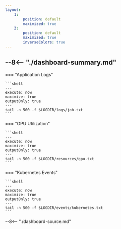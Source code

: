 ```yaml
---
layout:
    1:
        position: default
        maximized: true
    2:
        position: default
        maximized: true
        inverseColors: true
---
```


--8<-- "./dashboard-summary.md"
---

=== "Application Logs"

    ```shell
    ---
    execute: now
    maximize: true
    outputOnly: true
    ---
    tail -n 500 -f $LOGDIR/logs/job.txt
    ```

=== "GPU Utilization"

    ```shell
    ---
    execute: now
    maximize: true
    outputOnly: true
    ---
    tail -n 500 -f $LOGDIR/resources/gpu.txt
    ```

=== "Kubernetes Events"

    ```shell
    ---
    execute: now
    maximize: true
    outputOnly: true
    ---
    tail -n 500 -f $LOGDIR/events/kubernetes.txt
    ```

--8<-- "./dashboard-source.md"
